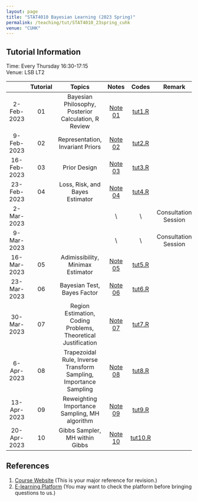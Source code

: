 ```yaml
---
layout: page
title: "STAT4010 Bayesian Learning (2023 Spring)"
permalink: /teaching/tut/STAT4010_23spring_cuhk
venue: "CUHK"
---
```

## Tutorial Information
Time: Every Thursday 16:30-17:15  
Venue: LSB LT2  

  |  |Tutorial|Topics|Notes|Codes|Remark|
  |:----:|:-:|:----:|:---:|:--:|:----:|
  | 2-Feb-2023 |      01     | Bayesian Philosophy, Posterior Calculation, R Review   | [Note 01](_pages/teaching/tut/4010_2023/S4010_tut1_2023.pdf)   | [tut1.R](./S4010_2023_tut1_sol.R)  ||
  | 9-Feb-2023 |      02     | Representation, Invariant Priors | [Note 02](./S4010_tut2_2023.pdf)  |  [tut2.R](./S4010_2023_tut2_sol.R)   ||
  | 16-Feb-2023 |      03     | Prior Design | [Note 03](./S4010_tut3_2023.pdf)  |  [tut3.R]()  ||
  | 23-Feb-2023 |      04     | Loss, Risk, and Bayes Estimator | [Note 04](./S4010_tut4_2023.pdf)  |  [tut4.R]()  ||
  | 2-Mar-2023 |             |  |  \ |  \  | Consultation Session |
  | 9-Mar-2023 |             |  |  \ |  \  | Consultation Session |
  | 16-Mar-2023 |      05     | Adimissibility, Minimax Estimator | [Note 05](./S4010_tut5_2023.pdf)  |  [tut5.R]()  ||
  | 23-Mar-2023 |      06     | Bayesian Test, Bayes Factor | [Note 06](./S4010_tut6_2023.pdf)  |  [tut6.R]()  ||
  | 30-Mar-2023 |      07     | Region Estimation, Coding Problems, Theoretical Justification | [Note 07](./S4010_tut7_2023.pdf)  |  [tut7.R](tut7.R)  ||
  | 6-Apr-2023 |      08     | Trapezoidal Rule, Inverse Transform Sampling, Importance Sampling | [Note 08](./S4010_tut8_2023.pdf)  |  [tut8.R]()  ||
  | 13-Apr-2023 |      09     | Reweighting Importance Sampling, MH algorithm | [Note 09](./S4010_tut9_2023.pdf)  |  [tut9.R](tut9.R)  ||
  | 20-Apr-2023 |      10     | Gibbs Sampler, MH within Gibbs | [Note 10](./S4010_tut10_2023.pdf)  |  [tut10.R]()  ||


## References
1. [Course Website](https://sites.google.com/site/kwchankeith/teaching/s4010/s4010-2023Spring) (This is your major reference for revision.)
2. [E-learning Platform](https://www1.sta.cuhk.edu.hk/stady/?course=S4010) (You may want to check the platform before bringing questions to us.)
